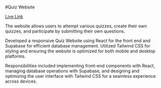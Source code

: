 #Quiz Website

[Live Link](https://quiz-aspirenex.netlify.app/)

The website allows users to attempt various quizzes, create their own quizzes, and participate by submitting their own questions.

Developed a responsive Quiz Website using React for the front end and Supabase for efficient database management. Utilized Tailwind CSS for styling and ensuring the website is optimized for both mobile and desktop platforms. 

Responsibilities included implementing front-end components with React, managing database operations with Supabase, and designing and optimizing the user interface with Tailwind CSS for a seamless experience across devices.
